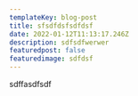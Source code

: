 ```yaml
---
templateKey: blog-post
title: sfsdfdsfsdfdsf
date: 2022-01-12T11:13:17.246Z
description: sdfsdfwerwer
featuredpost: false
featuredimage: sdfdsf
---
```

sdffasdfsdf
